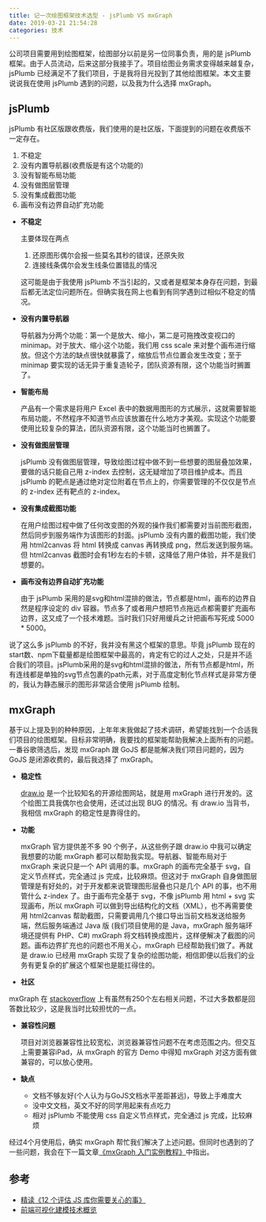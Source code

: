 ```yaml
---
title: 记一次绘图框架技术选型 - jsPlumb VS mxGraph
date: 2019-03-21 21:54:28
categories: 技术
---
```


公司项目需要用到绘图框架，绘图部分以前是另一位同事负责，用的是 jsPlumb 框架。由于人员流动，后来这部分我接手了。项目绘图业务需求变得越来越复杂，jsPlumb 已经满足不了我们项目，于是我将目光投到了其他绘图框架。本文主要说说我在使用 jsPlumb 遇到的问题，以及我为什么选择 mxGraph。

## jsPlumb
jsPlumb 有社区版跟收费版，我们使用的是社区版，下面提到的问题在收费版不一定存在。

1. 不稳定
1. 没有内置导航器(收费版是有这个功能的)
1. 没有智能布局功能
1. 没有做图层管理
1. 没有集成截图功能
1. 画布没有边界自动扩充功能

- **不稳定**

	主要体现在两点
	
	1. 还原图形偶尔会报一些莫名其秒的错误，还原失败
	2. 连接线条偶尔会发生线条位置错乱的情况
	
	这可能是由于我使用 jsPlumb 不当引起的，又或者是框架本身存在问题，到最后都无法定位问题所在。但确实我在网上也看到有同学遇到过相似不稳定的情况。

- **没有内置导航器**

	导航器为分两个功能：第一个是放大、缩小，第二是可拖拽改变视口的 minimap。对于放大、缩小这个功能，我们用 css scale 来对整个画布进行缩放。但这个方法的缺点很快就暴露了，缩放后节点位置会发生改变；至于 minimap 要实现的话无异于重复造轮子，团队资源有限，这个功能当时搁置了。

- **智能布局**

	产品有一个需求是将用户 Excel 表中的数据用图形的方式展示，这就需要智能布局功能，不然程序不知道节点应该放置在什么地方才美观。实现这个功能要使用比较复杂的算法，团队资源有限，这个功能当时也搁置了。

- **没有做图层管理**

	jsPlumb 没有做图层管理，导致绘图过程中做不到一些想要的图层叠加效果，要做的话只能自己用 z-index 去控制，这无疑增加了项目维护成本。而且 jsPlumb 的靶点是通过绝对定位附着在节点上的，你需要管理的不仅仅是节点的 z-index 还有靶点的 z-index。

- **没有集成截图功能**

	在用户绘图过程中做了任何改变图的外观的操作我们都需要对当前图形截图，然后同步到服务端作为该图形的封面。jsPlumb 没有内置的截图功能，我们使用 html2canvas 将 html 转换成 canvas 再转换成 png，然后发送到服务端。但 html2canvas 截图时会有1秒左右的卡顿，这降低了用户体验，并不是我们想要的。

- **画布没有边界自动扩充功能**

	由于 jsPlumb 采用的是svg和html混排的做法，节点都是html，画布的边界自然是程序设定的 div 容器。节点多了或者用户想把节点拖远点都需要扩充画布边界，这又成了一个技术难题。当时我们只好用缓兵之计把画布写死成 5000 * 5000。
	

说了这么多 jsPlumb 的不好，我并没有黑这个框架的意思。毕竟 jsPlumb 现在的 start数、npm下载量都是绘图框架中最高的，肯定有它的过人之处，只是并不适合我们的项目。jsPlumb采用的是svg和html混排的做法，所有节点都是html，所有连线都是单独的svg节点包裹的path元素，对于高度定制化节点样式是非常方便的，我认为静态展示的图形非常适合使用 jsPlumb 绘制。

## mxGraph
基于以上提及到的种种原因，上年年末我做起了技术调研，希望能找到一个合适我们项目的绘图框架。目标非常明确，我要找的框架能帮助我解决上面所有的问题。一番谷歌筛选后，发现 mxGraph 跟 GoJS 都是能解决我们项目问题的，因为 GoJS 是闭源收费的，最后我选择了 mxGraph。

- **稳定性**

    [draw.io](https://www.draw.io/) 是一个比较知名的开源绘图网站，就是用 mxGraph 进行开发的。这个绘图工具我偶尔也会使用，还试过出现 BUG 的情况。有 draw.io 当背书，我相信 mxGraph 的稳定性是靠得住的。

- **功能**

	mxGraph 官方提供差不多 90 个例子，从这些例子跟 draw.io 中我可以确定我想要的功能 mxGraph 都可以帮助我实现。导航器、智能布局对于 mxGraph 来说只是一个 API 调用的事。mxGraph 的画布完全基于 svg，自定义节点样式，完全通过 js 完成，比较麻烦。但这对于 mxGraph 自身做图层管理是有好处的，对于开发都来说管理图形层叠也只是几个 API 的事，也不用管什么 z-index 了。由于画布完全基于 svg，不像 jsPlumb 用 html + svg 实现画布，所以 mxGraph 可以做到导出结构化的文档（XML），也不再需要使用 html2canvas 帮助截图，只需要调用几个接口导出当前文档发送给服务端，然后服务端通过 Java 版 (我们项目使用的是 Java，mxGraph 服务端环境还提供有 PHP、C#) mxGraph 将文档转换成图片，这样便解决了截图的问题。画布边界扩充也的问题也不用关心，mxGraph 已经帮助我们做了。再就是 draw.io 已经用 mxGraph 实现了复杂的绘图功能，相信即便以后我们的业务有更复杂的扩展这个框架也是能扛得住的。

- **社区**

 mxGraph 在 [stackoverflow](https://stackoverflow.com/questions/tagged/mxgraph) 上有虽然有250个左右相关问题，不过大多数都是回答数比较少，这是我当时比较担忧的一点。

- **兼容性问题**

	项目对浏览器兼容性比较宽松，浏览器兼容性问题不在考虑范围之内。但交互上需要兼容iPad，从 mxGraph 的官方 Demo 中得知 mxGraph 对这方面有做兼容的，可以放心使用。

- **缺点**

	- 文档不够友好(个人认为与GoJS文档水平差距甚远)，导致上手难度大
	- 没中文文档，英文不好的同学用起来有点吃力
	- 相对 jsPlumb 不能使用 css 自定义节点样式，完全通过 js 完成，比较麻烦

经过4个月使用后，确实 mxGraph 帮忙我们解决了上述问题。但同时也遇到的了一些问题，我会在下一篇文章[《mxGraph 入门实例教程》](https://luobogor.gitee.io/2019/04/27/mxGraph%20%E5%85%A5%E9%97%A8%E5%AE%9E%E4%BE%8B%E6%95%99%E7%A8%8B/)中指出。

## 参考
- [精读《12 个评估 JS 库你需要关心的事》](https://zhuanlan.zhihu.com/p/45264866)
- [前端可视化建模技术概览](https://leungwensen.github.io/blog/2015/frontend-visual-modeling.html)
